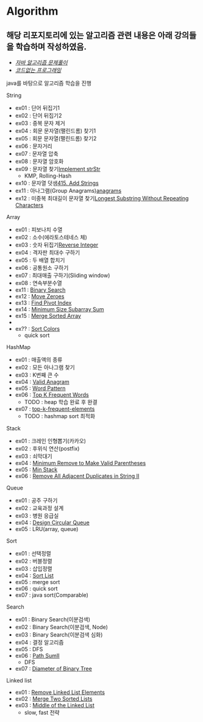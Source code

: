 Algorithm
=============
해당 리포지토리에 있는 알고리즘 관련 내용은 아래 강의들을 학습하며 작성하였음.
-------------
- _[자바 알고리즘 문제풀이](https://www.youtube.com/channel/UCHcG02L6TSS-StkSbqVy6Fg)_
- _[코드없는 프로그래밍](https://www.youtube.com/channel/UCHcG02L6TSS-StkSbqVy6Fg)_

java를 바탕으로 알고리즘 학습을 진행

String
- ex01 : 단어 뒤집기1
- ex02 : 단어 뒤집기2
- ex03 : 중복 문자 제거
- ex04 : 회문 문자열(팰린드롬) 찾기1
- ex05 : 회문 문자열(팰린드롬) 찾기2
- ex06 : 문자거리
- ex07 : 문자열 압축
- ex08 : 문자열 암호화
- ex09 : 문자열 찾기[Implement strStr](https://leetcode.com/problems/implement-strstr/)
  - KMP, Rolling-Hash
- ex10 : 문자열 덧샘[415. Add Strings](https://leetcode.com/problems/add-strings/)
- ex11 : 아나그램(Group Anagrams)[anagrams](https://leetcode.com/problems/group-anagrams/)
- ex12 : 미중복 최대길이 문자열 찾기[Longest Substring Without Repeating Characters](https://leetcode.com/problems/longest-substring-without-repeating-characters/)

Array
- ex01 : 피보나치 수열
- ex02 : 소수(에라토스테네스 체)
- ex03 : 숫자 뒤집기[Reverse Integer](https://leetcode.com/problems/reverse-integer/)
- ex04 : 격자판 최대수 구하기
- ex05 : 두 배열 합치기
- ex06 : 공통원소 구하기
- ex07 : 최대매출 구하기(Sliding window)
- ex08 : 연속부분수열
- ex11 : [Binary Search](https://leetcode.com/problems/binary-search/)
- ex12 : [Move Zeroes](https://leetcode.com/problems/move-zeroes/)
- ex13 : [Find Pivot Index](https://leetcode.com/problems/find-pivot-index/)
- ex14 : [Minimum Size Subarray Sum](https://leetcode.com/problems/minimum-size-subarray-sum/)
- ex15 : [Merge Sorted Array](https://leetcode.com/problems/merge-sorted-array/)
- 
- ex?? : [Sort Colors](https://leetcode.com/problems/sort-colors/)
  - quick sort

HashMap
- ex01 : 매출액의 종류
- ex02 : 모든 아나그램 찾기
- ex03 : K번째 큰 수
- ex04 : [Valid Anagram](https://leetcode.com/problems/valid-anagram/)
- ex05 : [Word Pattern](https://leetcode.com/problems/word-pattern/)
- ex06 : [Top K Frequent Words](https://leetcode.com/problems/top-k-frequent-words/)
  - TODO : heap 학습 완료 후 완결
- ex07 : [top-k-frequent-elements](https://leetcode.com/problems/top-k-frequent-elements/)
  - TODO : hashmap sort 최적화

Stack
- ex01 : 크레인 인형뽑기(카카오)
- ex02 : 후위식 연산(postfix)
- ex03 : 쇠막대기
- ex04 : [Minimum Remove to Make Valid Parentheses](https://leetcode.com/problems/minimum-remove-to-make-valid-parentheses/)
- ex05 : [Min Stack](https://leetcode.com/problems/min-stack/)
- ex06 : [Remove All Adjacent Duplicates in String II](https://leetcode.com/problems/remove-all-adjacent-duplicates-in-string-ii/)

Queue
- ex01 : 공주 구하기
- ex02 : 교육과정 설계
- ex03 : 병원 응급실
- ex04 : [Design Circular Queue](https://leetcode.com/problems/design-circular-queue/)
- ex05 : LRU(array, queue)

Sort
- ex01 : 선택정렬
- ex02 : 버블정렬
- ex03 : 삽입정렬
- ex04 : [Sort List](https://leetcode.com/problems/sort-list/)
- ex05 : merge sort
- ex06 : quick sort
- ex07 : java sort(Comparable)

Search
- ex01 : Binary Search(이분검색)
- ex02 : Binary Search(이분검색, Node)
- ex03 : Binary Search(이분검색 심화)
- ex04 : 결정 알고리즘
- ex05 : DFS
- ex06 : [Path SumII](https://leetcode.com/problems/path-sum-ii/)
  - DFS
- ex07 : [Diameter of Binary Tree](https://leetcode.com/problems/diameter-of-binary-tree/)

Linked list
- ex01 : [Remove Linked List Elements](https://leetcode.com/problems/remove-linked-list-elements/)
- ex02 : [Merge Two Sorted Lists](https://leetcode.com/problems/merge-two-sorted-lists/)
- ex03 : [Middle of the Linked List](https://leetcode.com/problems/middle-of-the-linked-list/)
  - slow, fast 전략
